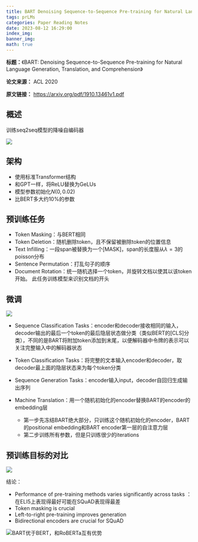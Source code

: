 ```yaml
---
title: BART Denoising Sequence-to-Sequence Pre-training for Natural Language Generation, Translation, and Comprehension
tags: prLMs
categories: Paper Reading Notes
date: 2023-08-12 16:29:00
index_img: 
banner_img: 
math: true
---
```


**标题：**《BART: Denoising Sequence-to-Sequence Pre-training for Natural
Language Generation, Translation, and Comprehension》

**论文来源：** ACL 2020

**原文链接：** https://arxiv.org/pdf/1910.13461v1.pdf



## 概述

训练seq2seq模型的降噪自编码器

![](http://longls777.oss-cn-beijing.aliyuncs.com/img/image-20230812151354794.png)



## 架构

- 使用标准Transformer结构
- 和GPT一样，将ReLU替换为GeLUs
- 模型参数初始化$N(0,0.02)$
- 比BERT多大约10%的参数



## 预训练任务

- Token Masking：与BERT相同
- Token Deletion：随机删除token，且不保留被删除token的位置信息
- Text Infilling：一段span被替换为一个[MASK]，span的长度服从$\lambda = 3$的poisson分布
- Sentence Permutation：打乱句子的顺序
- Document Rotation：统一随机选择一个token，并旋转文档以使其以该token开始。 此任务训练模型来识别文档的开头



## 微调

![](http://longls777.oss-cn-beijing.aliyuncs.com/img/image-20230812160619071.png)

- Sequence Classification Tasks：encoder和decoder接收相同的输入，decoder输出的最后一个token的最后隐层状态做分类（类似BERT的[CLS]分类），不同的是BART将附加token添加到末尾，以便解码器中令牌的表示可以关注完整输入中的解码器状态
- Token Classification Tasks：将完整的文本输入encoder和decoder，取decoder最上面的隐层状态来为每个token分类
-  Sequence Generation Tasks：encoder输入input，decoder自回归生成输出序列

- Machine Translation：用一个随机初始化的encoder替换BART的encoder的embedding层
  - 第一步先冻结BART绝大部分，只训练这个随机初始化的encoder，BART的positional embedding和BART encoder第一层的自注意力层
  - 第二步训练所有参数，但是只训练很少的iterations



## 预训练目标的对比

![](http://longls777.oss-cn-beijing.aliyuncs.com/img/image-20230812162224014.png)

结论：

- Performance of pre-training methods varies significantly across tasks ：在ELI5上表现得最好可能在SQuAD表现得最差
- Token masking is crucial
- Left-to-right pre-training improves generation
- Bidirectional encoders are crucial for SQuAD



![BART优于BERT，和RoBERTa互有优势](http://longls777.oss-cn-beijing.aliyuncs.com/img/image-20230812162836537.png)